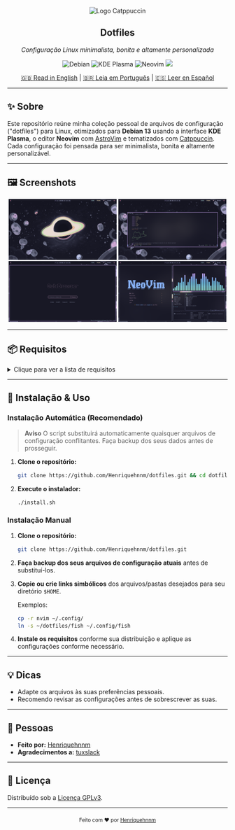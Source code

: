 <p align="center">
  <img src="https://raw.githubusercontent.com/catppuccin/catppuccin/main/assets/logos/exports/1544x1544_circle.png" width="100" alt="Logo Catppuccin"/>
  <h2 align="center">Dotfiles</h2>
  <p align="center"><em>Configuração Linux minimalista, bonita e altamente personalizada</em></p>
</p>

<p align="center">
  <img alt="Debian" src="https://img.shields.io/badge/Debian-13-313244?style=for-the-badge&logo=debian&logoColor=f38ba8&labelColor=1e1e2e"/>
  <img alt="KDE Plasma" src="https://img.shields.io/badge/KDE-Plasma-313244?style=for-the-badge&logo=kde&logoColor=89b4fa&labelColor=1e1e2e"/>
  <img alt="Neovim" src="https://img.shields.io/badge/Neovim-313244?style=for-the-badge&logo=neovim&logoColor=a6e3a1&labelColor=1e1e2e"/>
  <a href="https://catppuccin.com/">
    <img src="https://img.shields.io/badge/theme-catppuccin-313244?style=for-the-badge&logo=catppuccin&logoColor=f5e0dc&labelColor=1e1e2e"/>
  </a>
</p>

<p align="center">
  <a href="README.md">🇬🇧 Read in English</a> | 
  <a href="README.pt_BR.md">🇧🇷 Leia em Português</a> |
  <a href="README.es.md">🇪🇸 Leer en Español</a>
</p>

---

## ✨ Sobre

Este repositório reúne minha coleção pessoal de arquivos de configuração ("dotfiles") para Linux, otimizados para **Debian 13** usando a interface **KDE Plasma**, o editor **Neovim** com [AstroVim](https://astrovim.com/) e tematizados com [Catppuccin](https://catppuccin.com/). Cada configuração foi pensada para ser minimalista, bonita e altamente personalizável.

---

## 🖼️ Screenshots

<p align="center">
  <img src="public/desktop.png?1" width="49%">
  <img src="public/nvim.png?1" width="49%">
  <img src="public/qute.png?1" width="49%">
  <img src="public/terminal.png?1" width="49%">
</p>

---

## 📦 Requisitos

<details>
  <summary>Clique para ver a lista de requisitos</summary>

- [Debian Linux](https://www.debian.org/) (recomendado)
- [KDE Plasma](https://kde.org/plasma-desktop/)
- [Fish Shell](https://fishshell.com/)
- [Neovim](https://neovim.io/) **com [AstroVim](https://astrovim.com/)**
- [Starship](https://starship.rs/)
- [Bat](https://github.com/sharkdp/bat)
- [Cava](https://github.com/karlstav/cava)
- [Dunst](https://dunst-project.org/)
- [lsd](https://github.com/lsd-rs/lsd)
- [Superfile](https://superfile.netlify.app/)
- [Waybar](https://github.com/Alexays/Waybar)
- [Qutebrowser](https://qutebrowser.org)
- [wlogout](https://github.com/ArtsyMacaw/wlogout)
- [Lazygit](https://github.com/jesseduffield/lazygit)
- [Konsole](https://konsole.kde.org/)
- Esquemas de Cores do KDE Plasma
- [Tema Catppuccin](https://catppuccin.com/) (aplicado em todos aplicativos compatíveis)
- Fontes personalizadas (veja a pasta [`fonts`](./fonts))

</details>

---

## 🚀 Instalação & Uso

### Instalação Automática (Recomendado)
> **Aviso**
> O script substituirá automaticamente quaisquer arquivos de configuração conflitantes. Faça backup dos seus dados antes de prosseguir.
1. **Clone o repositório:**
   ```sh
   git clone https://github.com/Henriquehnnm/dotfiles.git && cd dotfiles
   ```
2. **Execute o instalador:**
   ```sh
   ./install.sh
   ```
### Instalação Manual
1. **Clone o repositório:**
   ```sh
   git clone https://github.com/Henriquehnnm/dotfiles.git
   ```
2. **Faça backup dos seus arquivos de configuração atuais** antes de substituí-los.
3. **Copie ou crie links simbólicos** dos arquivos/pastas desejados para seu diretório `$HOME`.

   Exemplos:
   ```sh
   cp -r nvim ~/.config/
   ln -s ~/dotfiles/fish ~/.config/fish
   ```

4. **Instale os requisitos** conforme sua distribuição e aplique as configurações conforme necessário.

---

## 💡 Dicas

- Adapte os arquivos às suas preferências pessoais.
- Recomendo revisar as configurações antes de sobrescrever as suas.

---

## 👥 Pessoas

- **Feito por:** [Henriquehnnm](https://github.com/Henriquehnnm)
- **Agradecimentos a:** [tuxslack](https://github.com/tuxslack)

---

## 📝 Licença

Distribuído sob a [Licença GPLv3](./LICENSE).

---

<p align="center">
  <sub>Feito com ❤️ por <a href="https://github.com/Henriquehnnm">Henriquehnnm</a></sub>
</p>
